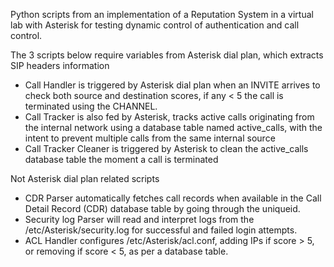 Python scripts from an implementation of a Reputation System in a virtual lab with Asterisk for testing dynamic control of authentication and call control. 

The 3 scripts below require variables from Asterisk dial plan, which extracts SIP headers information 
- Call Handler is triggered by Asterisk dial plan when an INVITE arrives to check both source and destination scores, if any < 5 the call is terminated using the CHANNEL.
- Call Tracker is also fed by Asterisk, tracks active calls originating from the internal network using a database table named active_calls, with the intent to prevent multiple calls from the same internal source
- Call Tracker Cleaner is triggered by Asterisk to clean the active_calls database table the moment a call is terminated

Not Asterisk dial plan related scripts
- CDR Parser automatically fetches call records when available in the Call Detail Record (CDR) database table by going through the uniqueid.
- Security log Parser will read and interpret logs from the /etc/Asterisk/security.log for successful and failed login attempts.
- ACL Handler configures /etc/Asterisk/acl.conf, adding IPs if score > 5, or removing if score < 5, as per a database table.

